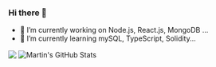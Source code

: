 ### Hi there 👋

<!--
**SUMANDAS49/sumandas49** is a ✨ _special_ ✨ repository because its `README.md` (this file) appears on your GitHub profile.

Here are some ideas to get you started:
-->

- 🔭 I’m currently working on Node.js, React.js, MongoDB ...
- 🌱 I’m currently learning mySQL, TypeScript, Solidity...
<!--- 👯 I’m looking to collaborate on ...
- 🤔 I’m looking for help with ...
- 💬 Ask me about ...
- 📫 How to reach me: ...
- 😄 Pronouns: ...
- ⚡ Fun fact: ...
-->
<div style="display:"flex"">
                          <img align="center" src="https://github-readme-stats.vercel.app/api/top-langs/?username=sumandas49&hide=java,html,tex&title_color=ffffff&text_color=c9cacc&icon_color=2bbc8a&bg_color=1d1f21&langs_count=3" />
 <img align="center" src="https://github-readme-stats.vercel.app/api?username=sumandas49&show_icons=true&line_height=27&count_private=true&title_color=ffffff&text_color=c9cacc&icon_color=2bbc8a&bg_color=1d1f21" alt="Martin's GitHub Stats" />
 </div>

